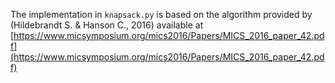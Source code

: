 The implementation in `knapsack.py` is based on the algorithm provided by (Hildebrandt S. & Hanson C., 2016)
available at [https://www.micsymposium.org/mics2016/Papers/MICS_2016_paper_42.pdf](https://www.micsymposium.org/mics2016/Papers/MICS_2016_paper_42.pdf)
